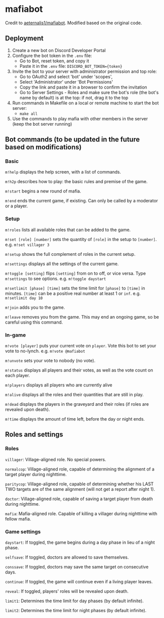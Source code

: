# mafiabot
Credit to [aeternalis1/mafiabot](https://github.com/aeternalis1/mafiabot). Modified based on the original code.

## Deployment
1. Create a new bot on Discord Developer Portal
2. Configure the bot token in the `.env` file: 
    - Go to Bot, reset token, and copy it
    - Paste it in the `.env` file: `DISCORD_BOT_TOKEN={token}`
3. Invite the bot to your server with administrator permission and top role:
    - Go to OAuth2 and select 'bot' under 'scopes', 
    - Select 'Administrator' under 'Bot Permissions'
    - Copy the link and paste it in a browser to confirm the invitation
    - Go to Server Settings - Roles and make sure the bot's role (the bot's name by default) is at the top: if not, drag it to the top
4. Run commands in Makefile on a local or remote machine to start the bot server:
    - `make all`
5. Use the commands to play mafia with other members in the server (keep the bot server running)

## Bot commands (to be updated in the future based on modifications)

### Basic

`m!help` displays the help screen, with a list of commands.

`m!h2p` describes how to play: the basic rules and premise of the game.

`m!start` begins a new round of mafia.

`m!end` ends the current game, if existing. Can only be called by a moderator or a player.

### Setup

`m!roles` lists all available roles that can be added to the game.

`m!set [role] [number]` sets the quantity of `[role]` in the setup to `[number]`. e.g. `m!set villager 3`

`m!setup` shows the full complement of roles in the current setup.

`m!settings` displays all the settings of the current game.

`m!toggle [setting]` flips `[setting]` from on to off, or vice versa. Type `m!settings` to see options. e.g. `m!toggle daystart`

`m!setlimit [phase] [time]` sets the time limit for `[phase]` to `[time]` in minutes. `[time]` can be a positive real number at least 1 or `inf`. e.g. `m!setlimit day 10`

`m!join` adds you to the game.

`m!leave` removes you from the game. This may end an ongoing game, so be careful using this command.

### In-game

`m!vote [player]` puts your current vote on `player`. Vote this bot to set your vote to no-lynch. e.g. `m!vote @mafiabot`

`m!unvote` sets your vote to nobody (no vote).

`m!status` displays all players and their votes, as well as the vote count on each player.

`m!players` displays all players who are currently alive

`m!alive` displays all the roles and their quantities that are still in play.

`m!dead` displays the players in the graveyard and their roles (if roles are revealed upon death).

`m!time` displays the amount of time left, before the day or night ends.

## Roles and settings

### Roles

`villager`: Village-aligned role. No special powers.

`normalcop`: Village-aligned role, capable of determining the alignment of a target player during nighttime.

`paritycop`: Village-aligned role, capable of determining whether his LAST TWO targets are of the same alignment (will not get a report after night 1).

`doctor`: Village-aligned role, capable of saving a target player from death during nighttime.

`mafia`: Mafia-aligned role. Capable of killing a villager during nighttime with fellow mafia.

### Game settings

`daystart`: If toggled, the game begins during a day phase in lieu of a night phase.

`selfsave`: If toggled, doctors are allowed to save themselves.

`conssave`: If toggled, doctors may save the same target on consecutive days.

`continue`: If toggled, the game will continue even if a living player leaves.

`reveal`: If toggled, players' roles will be revealed upon death.

`limit1`: Determines the time limit for day phases (by default infinite).

`limit2`: Determines the time limit for night phases (by default infinite).